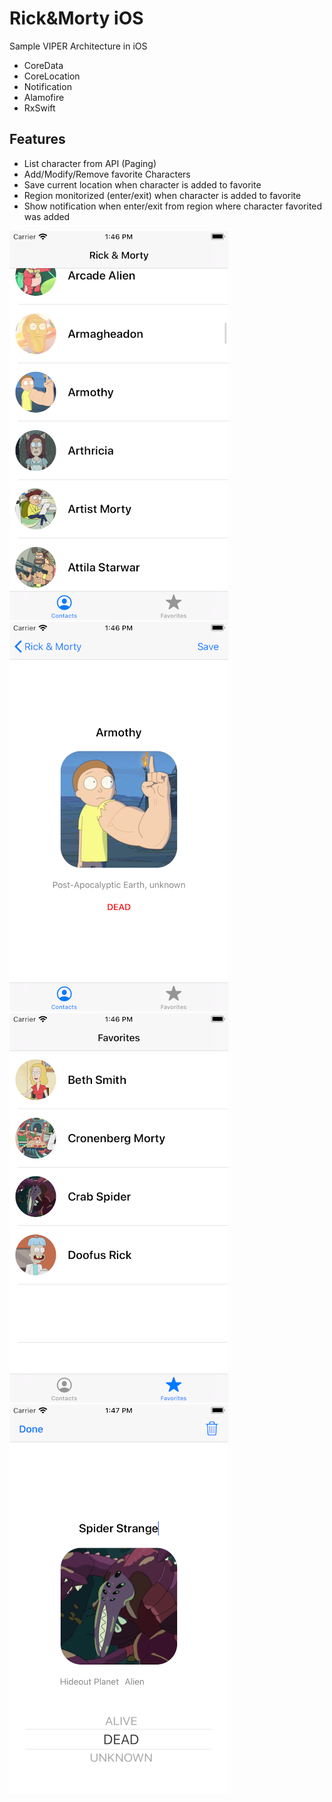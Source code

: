 # Rick&amp;Morty iOS
Sample VIPER Architecture in iOS

* CoreData
* CoreLocation
* Notification
* Alamofire
* RxSwift

## Features

* List character from API (Paging)
* Add/Modify/Remove favorite Characters
* Save current location when character is added to favorite
* Region monitorized (enter/exit) when character is added to favorite
* Show notification when enter/exit from region where character favorited was added


![alt text](./s1.png)  ![alt text](./s2.png) 
![alt text](./s3.png)  ![alt text](./s4.png) 
